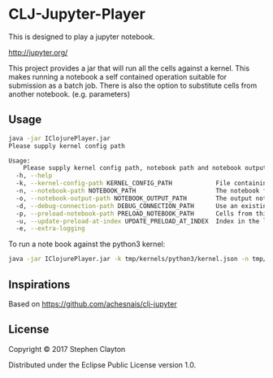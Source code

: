 # CLJ-Jupyter-Player

This is designed to play a jupyter notebook.

http://jupyter.org/

This project provides a jar that will run all the cells against a kernel. This makes running a notebook a self contained operation suitable for submission as a batch job. There is also the option to substitute cells from another notebook. (e.g. parameters)

## Usage

```bash
java -jar IClojurePlayer.jar
Please supply kernel config path

Usage:
	Please supply kernel config path, notebook path and notebook output path
  -h, --help
  -k, --kernel-config-path KERNEL_CONFIG_PATH            File containing the kernel config
  -n, --notebook-path NOTEBOOK_PATH                      The notebook file
  -o, --notebook-output-path NOTEBOOK_OUTPUT_PATH        The output notebook file
  -d, --debug-connection-path DEBUG_CONNECTION_PATH      Use an existing connection file to connect to an already running kernel
  -p, --preload-notebook-path PRELOAD_NOTEBOOK_PATH      Cells from this notebook will be injected at the index specified with -u
  -u, --update-preload-at-index UPDATE_PRELOAD_AT_INDEX  Index in the list of cells where the preload notebook will be placed
  -e, --extra-logging
```

  To run a note book against the python3 kernel:

  ```bash
  java -jar IClojurePlayer.jar -k tmp/kernels/python3/kernel.json -n tmp/notebooks/02.ipynb -o tmp/notebooks_output/02.ipynb
  ```

## Inspirations

Based on https://github.com/achesnais/clj-jupyter

## License

Copyright © 2017 Stephen Clayton

Distributed under the Eclipse Public License version 1.0.

